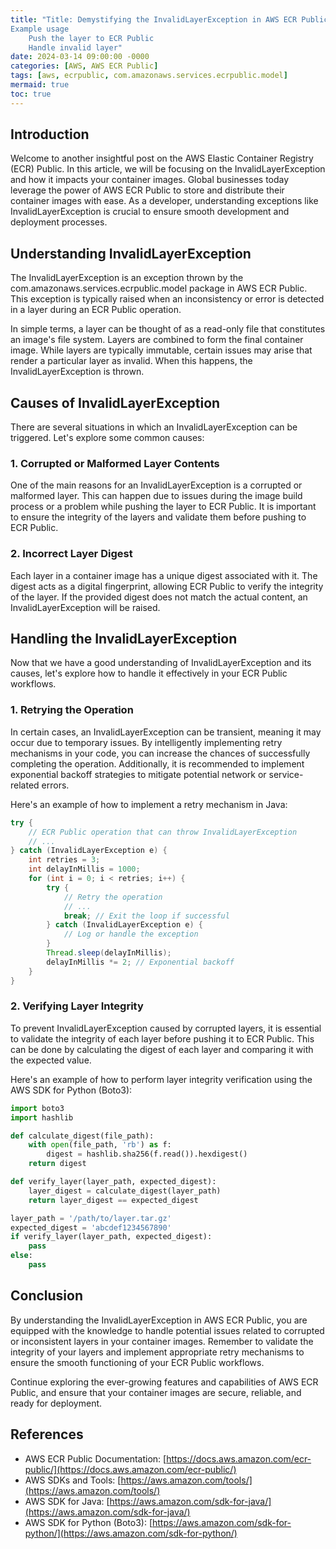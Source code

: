```yaml
---
title: "Title: Demystifying the InvalidLayerException in AWS ECR Public
Example usage
    Push the layer to ECR Public
    Handle invalid layer"
date: 2024-03-14 09:00:00 -0000
categories: [AWS, AWS ECR Public]
tags: [aws, ecrpublic, com.amazonaws.services.ecrpublic.model]
mermaid: true
toc: true
---
```



## Introduction

Welcome to another insightful post on the AWS Elastic Container Registry (ECR) Public. In this article, we will be focusing on the InvalidLayerException and how it impacts your container images. Global businesses today leverage the power of AWS ECR Public to store and distribute their container images with ease. As a developer, understanding exceptions like InvalidLayerException is crucial to ensure smooth development and deployment processes.

## Understanding InvalidLayerException

The InvalidLayerException is an exception thrown by the com.amazonaws.services.ecrpublic.model package in AWS ECR Public. This exception is typically raised when an inconsistency or error is detected in a layer during an ECR Public operation.

In simple terms, a layer can be thought of as a read-only file that constitutes an image's file system. Layers are combined to form the final container image. While layers are typically immutable, certain issues may arise that render a particular layer as invalid. When this happens, the InvalidLayerException is thrown.

## Causes of InvalidLayerException

There are several situations in which an InvalidLayerException can be triggered. Let's explore some common causes:

### 1. Corrupted or Malformed Layer Contents

One of the main reasons for an InvalidLayerException is a corrupted or malformed layer. This can happen due to issues during the image build process or a problem while pushing the layer to ECR Public. It is important to ensure the integrity of the layers and validate them before pushing to ECR Public.

### 2. Incorrect Layer Digest

Each layer in a container image has a unique digest associated with it. The digest acts as a digital fingerprint, allowing ECR Public to verify the integrity of the layer. If the provided digest does not match the actual content, an InvalidLayerException will be raised.

## Handling the InvalidLayerException

Now that we have a good understanding of InvalidLayerException and its causes, let's explore how to handle it effectively in your ECR Public workflows.

### 1. Retrying the Operation

In certain cases, an InvalidLayerException can be transient, meaning it may occur due to temporary issues. By intelligently implementing retry mechanisms in your code, you can increase the chances of successfully completing the operation. Additionally, it is recommended to implement exponential backoff strategies to mitigate potential network or service-related errors.

Here's an example of how to implement a retry mechanism in Java:

```java
try {
    // ECR Public operation that can throw InvalidLayerException
    // ...
} catch (InvalidLayerException e) {
    int retries = 3;
    int delayInMillis = 1000;
    for (int i = 0; i < retries; i++) {
        try {
            // Retry the operation
            // ...
            break; // Exit the loop if successful
        } catch (InvalidLayerException e) {
            // Log or handle the exception
        }
        Thread.sleep(delayInMillis);
        delayInMillis *= 2; // Exponential backoff
    }
}
```

### 2. Verifying Layer Integrity

To prevent InvalidLayerException caused by corrupted layers, it is essential to validate the integrity of each layer before pushing it to ECR Public. This can be done by calculating the digest of each layer and comparing it with the expected value.

Here's an example of how to perform layer integrity verification using the AWS SDK for Python (Boto3):

```python
import boto3
import hashlib

def calculate_digest(file_path):
    with open(file_path, 'rb') as f:
        digest = hashlib.sha256(f.read()).hexdigest()
    return digest

def verify_layer(layer_path, expected_digest):
    layer_digest = calculate_digest(layer_path)
    return layer_digest == expected_digest

layer_path = '/path/to/layer.tar.gz'
expected_digest = 'abcdef1234567890'
if verify_layer(layer_path, expected_digest):
    pass
else:
    pass
```

## Conclusion

By understanding the InvalidLayerException in AWS ECR Public, you are equipped with the knowledge to handle potential issues related to corrupted or inconsistent layers in your container images. Remember to validate the integrity of your layers and implement appropriate retry mechanisms to ensure the smooth functioning of your ECR Public workflows.

Continue exploring the ever-growing features and capabilities of AWS ECR Public, and ensure that your container images are secure, reliable, and ready for deployment.

## References
- AWS ECR Public Documentation: [https://docs.aws.amazon.com/ecr-public/](https://docs.aws.amazon.com/ecr-public/)
- AWS SDKs and Tools: [https://aws.amazon.com/tools/](https://aws.amazon.com/tools/)
- AWS SDK for Java: [https://aws.amazon.com/sdk-for-java/](https://aws.amazon.com/sdk-for-java/)
- AWS SDK for Python (Boto3): [https://aws.amazon.com/sdk-for-python/](https://aws.amazon.com/sdk-for-python/)
